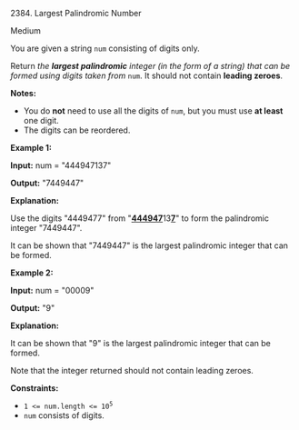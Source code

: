 2384\. Largest Palindromic Number

Medium

You are given a string `num` consisting of digits only.

Return _the **largest palindromic** integer (in the form of a string) that can be formed using digits taken from_ `num`. It should not contain **leading zeroes**.

**Notes:**

*   You do **not** need to use all the digits of `num`, but you must use **at least** one digit.
*   The digits can be reordered.

**Example 1:**

**Input:** num = "444947137"

**Output:** "7449447"

**Explanation:**

Use the digits "4449477" from "<ins>**44494**</ins><ins>**7**</ins>13<ins>**7**</ins>" to form the palindromic integer "7449447".

It can be shown that "7449447" is the largest palindromic integer that can be formed.

**Example 2:**

**Input:** num = "00009"

**Output:** "9"

**Explanation:**

It can be shown that "9" is the largest palindromic integer that can be formed.

Note that the integer returned should not contain leading zeroes.

**Constraints:**

*   <code>1 <= num.length <= 10<sup>5</sup></code>
*   `num` consists of digits.